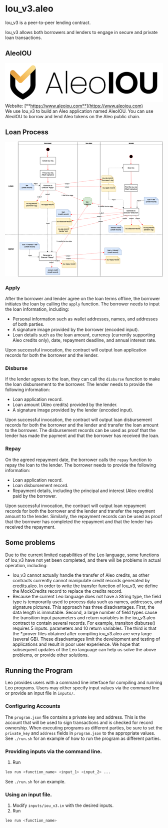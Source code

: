 # Iou_v3.aleo
Iou_v3 is a peer-to-peer lending contract.</br>

Iou_v3 allows both borrowers and lenders to engage in secure and private loan transactions.</br>

## AleoIOU
<img src="./AleoIOU.png"><br>
Website: [**https://www.aleoiou.com**](https://www.aleoiou.com)</br>
We use Iou_v3 to build an Aleo application named AleoIOU. You can use AleoIOU to borrow and lend Aleo tokens on the Aleo public chain.

## Loan Process
<img src="./aleo-lou.drawio.png">

### Apply
After the borrower and lender agree on the loan terms offline, the borrower initiates the loan by calling the `apply` function. The borrower needs to input the loan information, including:
- Personal information such as wallet addresses, names, and addresses of both parties.
- A signature image provided by the borrower (encoded input).
- Loan details such as the loan amount, currency (currently supporting Aleo credits only), date, repayment deadline, and annual interest rate.

Upon successful invocation, the contract will output loan application records for both the borrower and the lender.

### Disburse
If the lender agrees to the loan, they can call the `disburse` function to make the loan disbursement to the borrower. The lender needs to provide the following information:
- Loan application record.
- Loan amount (Aleo credits) provided by the lender.
- A signature image provided by the lender (encoded input).

Upon successful invocation, the contract will output loan disbursement records for both the borrower and the lender and transfer the loan amount to the borrower. The disbursement records can be used as proof that the lender has made the payment and that the borrower has received the loan.

### Repay
On the agreed repayment date, the borrower calls the `repay` function to repay the loan to the lender. The borrower needs to provide the following information:
- Loan application record.
- Loan disbursement record.
- Repayment details, including the principal and interest (Aleo credits) paid by the borrower.

Upon successful invocation, the contract will output loan repayment records for both the borrower and the lender and transfer the repayment amount to the lender. Similarly, the repayment records can be used as proof that the borrower has completed the repayment and that the lender has received the repayment.

## Some problems
Due to the current limited capabilities of the Leo language, some functions of Iou_v3 have not yet been completed, and there will be problems in actual operation, including:
- Iou_v3 cannot actually handle the transfer of Aleo credits, as other contracts currently cannot manipulate credit records generated by credits.aleo. In order to write the transfer function of Iou_v3, we define the MockCredits record to replace the credits record.
- Because the current Leo language does not have a String type, the field type is temporarily used to process data such as names, addresses, and signature pictures. This approach has three disadvantages. First, the data length is immutable. Second, a large number of field types cause the transition input parameters and return variables in the iou_v3.aleo contract to contain several records. For example, transiton disburse() requires 5 inputs. parameters and 10 return variables. The third is that the *.prover files obtained after compiling iou_v3.aleo are very large (several GB). These disadvantages limit the development and testing of applications and result in poor user experience.
We hope that subsequent updates of the Leo language can help us solve the above problems, or provide other solutions.

## Running the Program

Leo provides users with a command line interface for compiling and running Leo programs.
Users may either specify input values via the command line or provide an input file in `inputs/`.

### Configuring Accounts
The `program.json` file contains a private key and address. 
This is the account that will be used to sign transactions and is checked for record ownership.
When executing programs as different parties, be sure to set the `private_key` and `address` fields in `program.json` to the appropriate values.</br>
See `./run.sh` for an example of how to run the program as different parties.

### Providing inputs via the command line.
1. Run
```bash
leo run <function_name> <input_1> <input_2> ...
```
See `./run.sh` for an example.


### Using an input file.
1. Modify `inputs/iou_v3.in` with the desired inputs.
2. Run
```bash
leo run <function_name>
```